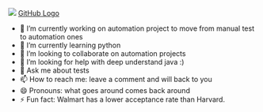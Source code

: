 <!--![GitHub Logo](https://github.com/shlomi10/shlomi10/blob/master/myGif1.gif)-->

<!--### Hi there 👋-->

<!--**shlomi10/shlomi10** is a ✨ _special_ ✨ repository because its `README.md` (this file) appears on your GitHub profile.

<!--Here are some ideas to get you started:-->
![](Shlomi%20Gross.gif)
[GitHub Logo](https://github.com/shlomi10/shlomi10/blob/master/Shlomi%20Gross.gif)
- 🔭 I’m currently working on automation project to move from manual test to automation ones
- 🌱 I’m currently learning python
- 👯 I’m looking to collaborate on automation projects
- 🤔 I’m looking for help with deep understand java :) 
- 💬 Ask me about tests
- 📫 How to reach me: leave a comment and will back to you
- 😄 Pronouns: what goes around comes back around
- ⚡ Fun fact: Walmart has a lower acceptance rate than Harvard.
